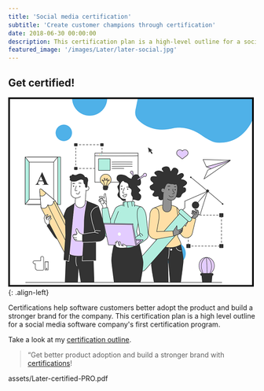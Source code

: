 ```yaml
---
title: 'Social media certification'
subtitle: 'Create customer champions through certification'
date: 2018-06-30 00:00:00
description: This certification plan is a high-level outline for a social media software company's first certification program.
featured_image: '/images/Later/later-social.jpg'
---
```




## Get certified! 

![Later Certification](/images/Later/design-folks.png){: .align-left}

Certifications help software customers better adopt the product and build a stronger brand for the company. This certification plan is a high level outline for a social media software company's first certification program.

Take a look at my [certification outline](https://katieslearnings.com/assets/Later-certified-PRO.pdf).

> “Get better product adoption and build a stronger brand with [certifications](https://katieslearnings.com/assets/Later-certified-PRO.pdf)!


assets/Later-certified-PRO.pdf
